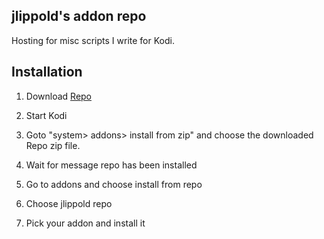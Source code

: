 ## jlippold's addon repo

Hosting for misc scripts I write for Kodi.

## Installation

1. Download [Repo](https://github.com/jlippold/repository.jlippold/releases/download/Repo/repository.jlippold-1.0.0.zip)

2. Start Kodi
3. Goto "system> addons> install from zip" and choose the downloaded Repo zip file.
4. Wait for message repo has been installed
5. Go to addons and choose install from repo 
6. Choose jlippold repo 
7. Pick your addon and install it